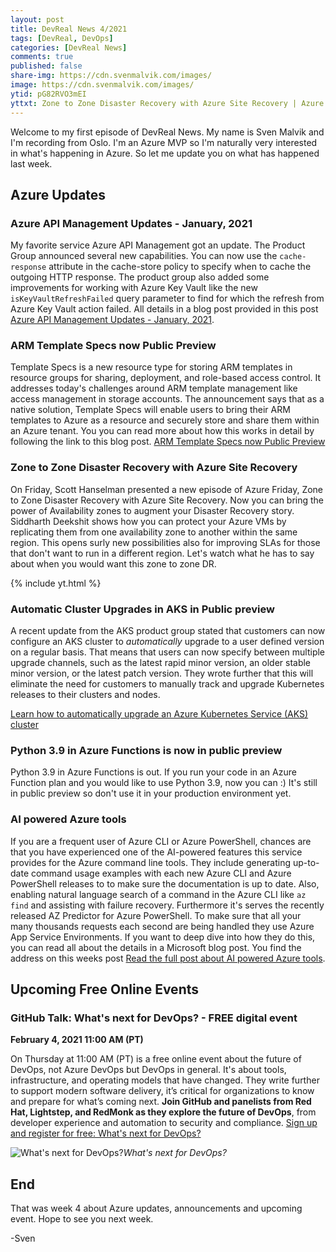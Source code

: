 ```yaml
---
layout: post
title: DevReal News 4/2021
tags: [DevReal, DevOps]
categories: [DevReal News]
comments: true
published: false
share-img: https://cdn.svenmalvik.com/images/
image: https://cdn.svenmalvik.com/images/
ytid: pG82RVO3mEI
yttxt: Zone to Zone Disaster Recovery with Azure Site Recovery | Azure Friday
---
```


Welcome to my first episode of DevReal News. My name is Sven Malvik and I'm recording from Oslo. I'm an Azure MVP so I'm naturally very interested in what's happening in Azure. So let me update you on what has happened last week.

## Azure Updates

### Azure API Management Updates - January, 2021

My favorite service Azure API Management got an update. The Product Group announced several new capabilities. You can now use the `cache-response` attribute in the cache-store policy to specify when to cache the outgoing HTTP response. The product group also added some improvements for working with Azure Key Vault like the new `isKeyVaultRefreshFailed` query parameter to find for which the refresh from Azure Key Vault action failed. All details in a blog post provided in this post [Azure API Management Updates - January, 2021](https://azure.microsoft.com/en-us/updates/azure-api-management-updates-january-2021/?WT.mc_id=AZ-MVP-5004080).

### ARM Template Specs now Public Preview

Template Specs is a new resource type for storing ARM templates in resource groups for sharing, deployment, and role-based access control. It addresses today's challenges around ARM template management like access management in storage accounts. The announcement says that as a native solution, Template Specs will enable users to bring their ARM templates to Azure as a resource and securely store and share them within an Azure tenant. You you can read more about how this works in detail by following the link to this blog post. [ARM Template Specs now Public Preview](https://dev.to/azure/arm-template-specs-now-public-preview-5ap5)

### Zone to Zone Disaster Recovery with Azure Site Recovery

On Friday, Scott Hanselman presented a new episode of Azure Friday, Zone to Zone Disaster Recovery with Azure Site Recovery. Now you can bring the power of Availability zones to augment your Disaster Recovery story. Siddharth Deekshit shows how you can protect your Azure VMs by replicating them from one availability zone to another within the same region. This opens surly new possibilities also for improving SLAs for those that don't want to run in a different region. Let's watch what he has to say about when you would want this zone to zone DR.

{% include yt.html %}

### Automatic Cluster Upgrades in AKS in Public preview

A recent update from the AKS product group stated that customers can now configure an AKS cluster to *automatically* upgrade to a user defined version on a regular basis. That means that users can now specify between multiple upgrade channels, such as the latest rapid minor version, an older stable minor version, or the latest patch version. They wrote further that this will eliminate the need for customers to manually track and upgrade Kubernetes releases to their clusters and nodes.

[Learn how to automatically upgrade an Azure Kubernetes Service (AKS) cluster](https://docs.microsoft.com/en-us/azure/aks/upgrade-cluster#set-auto-upgrade-channel?WT.mc_id=AZ-MVP-5004080)

### Python 3.9 in Azure Functions is now in public preview

Python 3.9 in Azure Functions is out. If you run your code in an Azure Function plan and you would like to use Python 3.9, now you can :) It's still in public preview so don't use it in your production environment yet.

### AI powered Azure tools

If you are a frequent user of Azure CLI or Azure PowerShell, chances are that you have experienced one of the AI-powered features this service provides for the Azure command line tools. They include generating up-to-date command usage examples with each new Azure CLI and Azure PowerShell releases to to make sure the documentation is up to date. Also, enabling natural language search of a command in the Azure CLI like `az find` and assisting with failure recovery. Furthermore it's serves the recently released AZ Predictor for Azure PowerShell. To make sure that all your many thousands requests each second are being handled they use Azure App Service Environments. If you want to deep dive into how they do this, you can read all about the details in a Microsoft blog post. You find the address on this weeks post [Read the full post about AI powered Azure tools](https://techcommunity.microsoft.com/t5/azure-tools/ai-powered-azure-tools/ba-p/2080799?WT.mc_id=AZ-MVP-5004080).

## Upcoming Free Online Events

### GitHub Talk: What's next for DevOps? - FREE digital event

**February 4, 2021 11:00 AM (PT)**

On Thursday at 11:00 AM (PT) is a free online event about the future of DevOps, not Azure DevOps but DevOps in general. It's about tools, infrastructure, and operating models that have changed. They write further to support modern software delivery, it’s critical for organizations to know and prepare for what’s coming next.
**Join GitHub and panelists from Red Hat, Lightstep, and RedMonk as they explore the future of DevOps**, from developer experience and automation to security and compliance. [Sign up and register for free: What's next for DevOps?](https://resources.github.com/webcasts/Whats-next-for-DevOps/)

![What's next for DevOps?](https://pbs.twimg.com/media/EsgyoUoU4AIUR-K?format=jpg&name=medium)*What's next for DevOps?*

## End

That was week 4 about Azure updates, announcements and upcoming event. Hope to see you next week.

-Sven
